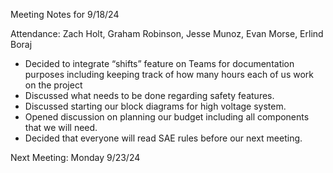 Meeting Notes for 9/18/24

Attendance: Zach Holt, Graham Robinson, Jesse Munoz, Evan Morse, Erlind Boraj

- Decided to integrate “shifts” feature on Teams for documentation purposes including
    keeping track of how many hours each of us work on the project
- Discussed what needs to be done regarding safety features.
- Discussed starting our block diagrams for high voltage system.
- Opened discussion on planning our budget including all components that we will need.
- Decided that everyone will read SAE rules before our next meeting.

Next Meeting: Monday 9/23/24
